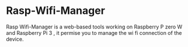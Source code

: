 # Rasp-Wifi-Manager
Rasp Wifi-Manager is a web-based tools working on Raspberry P zero W and Raspberry Pi 3 , it permise you to manage the wi fi connection of the device.
